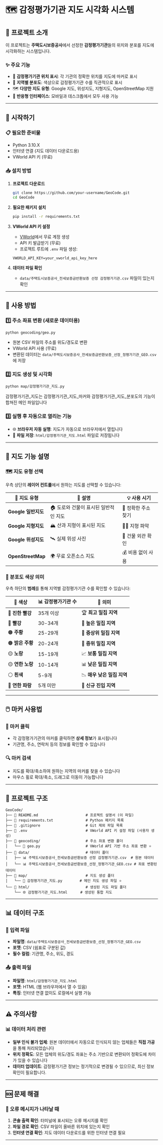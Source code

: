 # 🗺️ 감정평가기관 지도 시각화 시스템

## 📖 프로젝트 소개

이 프로젝트는 **주택도시보증공사**에서 선정한 **감정평가기관**들의 위치와 분포를 지도에 시각화하는 시스템입니다. 

### ✨ 주요 기능
- 🏢 **감정평가기관 위치 표시**: 각 기관의 정확한 위치를 지도에 마커로 표시
- 🎨 **지역별 분포도**: 색상으로 감정평가기관 수를 직관적으로 표시
- 🗺️ **다양한 지도 유형**: Google 지도, 위성지도, 지형지도, OpenStreetMap 지원
- 📱 **반응형 인터페이스**: 모바일과 데스크톱에서 모두 사용 가능

---

## 🚀 시작하기

### 📋 필요한 준비물
- Python 3.10.X
- 인터넷 연결 (지도 데이터 다운로드용)
- VWorld API 키 (무료)

### 📥 설치 방법

1. **프로젝트 다운로드**
   ```bash
   git clone https://github.com/your-username/GeoCode.git
   cd GeoCode
   ```

2. **필요한 패키지 설치**
   ```bash
   pip install -r requirements.txt
   ```

3. **VWorld API 키 설정**
   - [VWorld](https://www.vworld.kr/)에서 무료 계정 생성
   - API 키 발급받기 (무료)
   - 프로젝트 루트에 `.env` 파일 생성:
   ```
   VWORLD_API_KEY=your_vworld_api_key_here
   ```

4. **데이터 파일 확인**
   - `data/주택도시보증공사_전세보증금반환보증 선정 감정평가기관.csv` 파일이 있는지 확인

---

## 🎯 사용 방법

### 1️⃣ 주소 좌표 변환 (새로운 데이터용)
```bash
python geocoding/geo.py
```
- 원본 CSV 파일의 주소를 위도/경도로 변환
- VWorld API 사용 (무료)
- 변환된 데이터는 `data/주택도시보증공사_전세보증금반환보증_선정_정평가기관_GEO.csv`에 저장

### 2️⃣ 지도 생성 및 시각화
```bash
python map/감정평가기관_지도.py
```
감정평가기관_지도는 감정평가기관_지도_마커와 감정평가기관_지도_분포도의 기능이 합쳐진 메인 파일입니다 

### 3️⃣ 실행 후 자동으로 열리는 기능
- 🌐 **브라우저 자동 실행**: 지도가 자동으로 브라우저에서 열립니다
- 📁 **파일 저장**: `html/감정평가기관_지도.html` 파일로 저장됩니다

---

## 🎨 지도 기능 설명

### 🗺️ 지도 유형 선택
우측 상단의 **레이어 컨트롤**에서 원하는 지도를 선택할 수 있습니다:

| 🎯 지도 유형 | 📝 설명 | 💡 사용 시기 |
|-------------|---------|-------------|
| **Google 일반지도** | 🏠 도로와 건물이 표시된 일반적인 지도 | 📍 정확한 주소 찾기 |
| **Google 지형지도** | 🏔️ 산과 지형이 표시된 지도 | 🏃‍♂️ 지형 파악 |
| **Google 위성지도** | 🛰️ 실제 위성 사진 | 🏢 건물 외관 확인 |
| **OpenStreetMap** | 🌍 무료 오픈소스 지도 | 💰 비용 없이 사용 |

### 🎨 분포도 색상 의미
우측 하단의 **범례**를 통해 지역별 감정평가기관 수를 확인할 수 있습니다:

| 🎨 색상 | 📊 감정평가기관 수 | 💼 의미 |
|---------|------------------|---------|
| 🔴 **진한 빨강** | 35개 이상 | 🏆 **최고 밀집 지역** |
| 🔴 **빨강** | 30-34개 | 🥇 **높은 밀집 지역** |
| 🟠 **주황** | 25-29개 | 🥈 **중상위 밀집 지역** |
| 🟠 **밝은 주황** | 20-24개 | 🥉 **중위 밀집 지역** |
| 🟡 **노랑** | 15-19개 | 📈 **보통 밀집 지역** |
| 🟡 **연한 노랑** | 10-14개 | 📊 **낮은 밀집 지역** |
| ⚪ **흰색** | 5-9개 | 📉 **매우 낮은 밀집 지역** |
| 🔵 **연한 파랑** | 5개 미만 | 🌱 **신규 진입 지역** |

---

## 🖱️ 마커 사용법

### 📍 마커 클릭
- 각 감정평가기관의 마커를 클릭하면 **상세 정보**가 표시됩니다
- 기관명, 주소, 연락처 등의 정보를 확인할 수 있습니다

### 🔍 마커 검색
- 지도를 확대/축소하여 원하는 지역의 마커를 찾을 수 있습니다
- 마우스 휠로 확대/축소, 드래그로 이동이 가능합니다

---

## 📁 프로젝트 구조

```
GeoCode/
├── 📄 README.md                      # 프로젝트 설명서 (이 파일)
├── 📄 requirements.txt               # Python 패키지 목록
├── 📄 .gitignore                     # Git 제외 파일 목록
├── 📄 .env                           # VWorld API 키 설정 파일 (사용자 생성)
├── 📁 geocoding/                     # 주소 좌표 변환 폴더
│   └── 🐍 geo.py                     # VWorld API 기반 주소 좌표 변환 ⭐
├── 📁 data/                          # 데이터 폴더
│   ├── 📊 주택도시보증공사_전세보증금반환보증 선정 감정평가기관.csv  # 원본 데이터
│   └── 📊 주택도시보증공사_전세보증금반환보증_선정_정평가기관_GEO.csv # 좌표 변환된 데이터
├── 📁 map/                           # 지도 생성 폴더
│   └── 🐍 감정평가기관_지도.py        # 메인 지도 생성 파일 ⭐
└── 📁 html/                          # 생성된 지도 파일 폴더
    └── 🌐 감정평가기관_지도.html      # 생성된 통합 지도
```

---

## 📊 데이터 구조

### 📁 입력 파일
- **파일명**: `data/주택도시보증공사_전세보증금반환보증_선정_정평가기관_GEO.csv`
- **포맷**: CSV (쉼표로 구분된 값)
- **필수 컬럼**: 기관명, 주소, 위도, 경도

### 📤 출력 파일
- **파일명**: `html/감정평가기관_지도.html`
- **포맷**: HTML (웹 브라우저에서 열 수 있음)
- **특징**: 인터넷 연결 없이도 로컬에서 실행 가능

---

## ⚠️ 주의사항

### 📊 데이터 처리 관련
- **일부 인식 불가 업체**: 원본 데이터에서 자동으로 인식되지 않는 업체들은 **직접 가공**을 통해 처리되었습니다
- **위치 정확도**: 모든 업체의 위도/경도 좌표는 주소 기반으로 변환되어 정확도에 차이가 있을 수 있습니다
- **데이터 업데이트**: 감정평가기관 정보는 정기적으로 변경될 수 있으므로, 최신 정보 확인이 필요합니다.

---

## 🆘 문제 해결

### 🚨 오류 메시지가 나타날 때
1. **콘솔 출력 확인**: 터미널에 표시되는 오류 메시지를 확인
2. **파일 경로 확인**: CSV 파일이 올바른 위치에 있는지 확인
3. **인터넷 연결 확인**: 지도 데이터 다운로드를 위한 인터넷 연결 필요

---